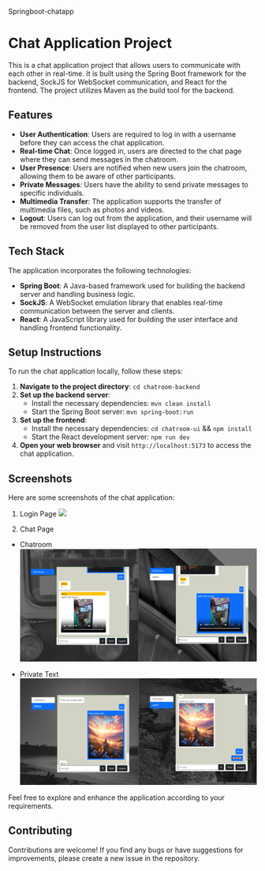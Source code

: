  Springboot-chatapp
 
# Chat Application Project
  This is a chat application project that allows users to communicate with each other in real-time. It is built using the Spring Boot framework for the backend, SockJS for WebSocket communication, and React for the frontend. The project utilizes Maven as the build tool for the backend.
## Features
-  __User Authentication__: Users are required to log in with a username before they can access the chat application.
- __Real-time Chat__: Once logged in, users are directed to the chat page where they can send messages in the chatroom.
- __User Presence__: Users are notified when new users join the chatroom, allowing them to be aware of other participants.
- __Private Messages__: Users have the ability to send private messages to specific individuals.
- __Multimedia Transfer__: The application supports the transfer of multimedia files, such as photos and videos.
- __Logout__: Users can log out from the application, and their username will be removed from the user list displayed to other participants.

## Tech Stack
The application incorporates the following technologies:

- __Spring Boot__: A Java-based framework used for building the backend server and handling business logic.
- __SockJS__: A WebSocket emulation library that enables real-time communication between the server and clients.
- __React__: A JavaScript library used for building the user interface and handling frontend functionality.

## Setup Instructions
To run the chat application locally, follow these steps:

1. __Navigate to the project directory__: ```cd chatroom-backend```
2. __Set up the backend server__:
   - Install the necessary dependencies: ```mvn clean install```
   - Start the Spring Boot server: ```mvn spring-boot:run```
3. __Set up the frontend__:
   - Install the necessary dependencies: ```cd chatroom-ui``` && ```npm install```
   - Start the React development server: ```npm run dev```
4. __Open your web browser__ and visit ```http://localhost:5173``` to access the chat application.

## Screenshots
Here are some screenshots of the chat application:

1. Login Page
![](https://github.com/Akshat200201/Springboot-chatapp-master/blob/main/img/login-vid.gif)

2. Chat Page
- Chatroom ![](https://github.com/Kshitijk5/Springboot-chatapp/blob/master/img/Chat-2.png)

- Private Text ![](https://github.com/Kshitijk5/Springboot-chatapp/blob/master/img/Chat-1.png)


Feel free to explore and enhance the application according to your requirements.

## Contributing
Contributions are welcome! If you find any bugs or have suggestions for improvements, please create a new issue in the repository.

